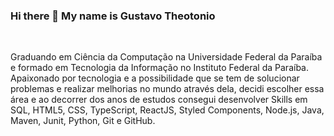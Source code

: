 ### Hi there 👋 My name is Gustavo Theotonio
</br>

Graduando em Ciência da Computação na Universidade Federal da Paraíba e formado em Tecnologia da Informação no Instituto Federal da Paraíba. 
</br>
Apaixonado por tecnologia e a possibilidade que se tem de solucionar problemas e realizar melhorias no mundo através dela, decidi escolher essa área e ao decorrer dos anos de estudos consegui desenvolver Skills em SQL, HTML5, CSS, TypeScript, ReactJS, Styled Components, Node.js, Java, Maven, Junit, Python, Git e GitHub. 



